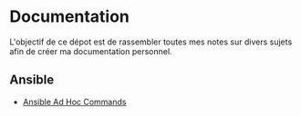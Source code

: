# Documentation

L'objectif de ce dépot est de rassembler toutes mes notes sur divers sujets afin de créer ma documentation personnel.

## Ansible
- [Ansible Ad Hoc Commands](/ansible/ad-hoc-commands.md)